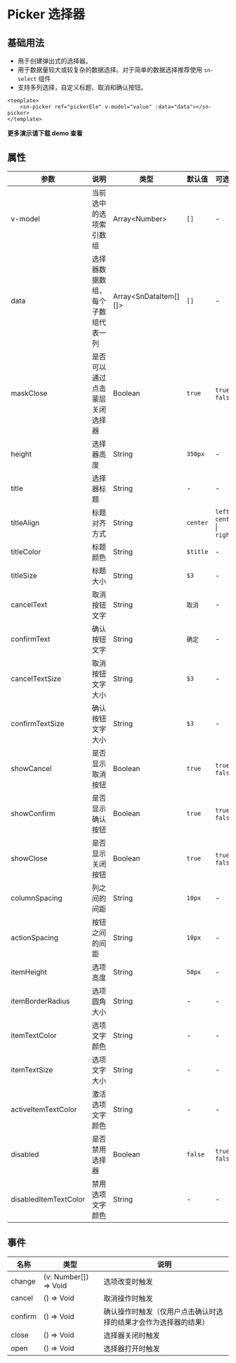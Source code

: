 # Picker 选择器
## 基础用法
- 用于创建弹出式的选择器。
- 用于数据量较大或较复杂的数据选择。对于简单的数据选择推荐使用 `sn-select` 组件
- 支持多列选择，自定义标题、取消和确认按钮。
```vue
<template>
	<sn-picker ref="pickerEle" v-model="value" :data="data"></sn-picker>
</template>
```
**更多演示请下载 demo 查看**
## 属性
| 参数                  | 说明                               | 类型                        | 默认值   | 可选值                        |
| --------------------- | ---------------------------------- | --------------------------- | -------- | ----------------------------- |
| v-model               | 当前选中的选项索引数组             | Array\<Number\>             | `[]`     | -                             |
| data                  | 选择器数据数组，每个子数组代表一列 | Array\<SnDataItem[][]\> | `[]`     | -                             |
| maskClose             | 是否可以通过点击蒙层关闭选择器     | Boolean                     | `true`   | `true` \| `false`             |
| height                | 选择器高度                         | String                      | `350px`  | -                             |
| title                 | 选择器标题                         | String                      | -        | -                             |
| titleAlign            | 标题对齐方式                       | String                      | `center` | `left` \| `center` \| `right` |
| titleColor            | 标题颜色                           | String                      | `$title` | -                             |
| titleSize             | 标题大小                           | String                      | `$3`     | -                             |
| cancelText            | 取消按钮文字                       | String                      | `取消`   | -                             |
| confirmText           | 确认按钮文字                       | String                      | `确定`   | -                             |
| cancelTextSize        | 取消按钮文字大小                   | String                      | `$3`     | -                             |
| confirmTextSize       | 确认按钮文字大小                   | String                      | `$3`     | -                             |
| showCancel            | 是否显示取消按钮                   | Boolean                     | `true`   | `true` \| `false`             |
| showConfirm           | 是否显示确认按钮                   | Boolean                     | `true`   | `true` \| `false`             |
| showClose             | 是否显示关闭按钮                   | Boolean                     | `true`   | `true` \| `false`             |
| columnSpacing         | 列之间的间距                       | String                      | `10px`   | -                             |
| actionSpacing         | 按钮之间的间距                     | String                      | `10px`   | -                             |
| itemHeight            | 选项高度                           | String                      | `50px`   | -                             |
| itemBorderRadius      | 选项圆角大小                       | String                      | -        | -                             |
| itemTextColor         | 选项文字颜色                       | String                      | -        | -                             |
| itemTextSize          | 选项文字大小                       | String                      | -        | -                             |
| activeItemTextColor   | 激活选项文字颜色                   | String                      | -        | -                             |
| disabled              | 是否禁用选择器                     | Boolean                     | `false`  | `true` \| `false`             |
| disabledItemTextColor | 禁用选项文字颜色                   | String                      | -        | -                             |


## 事件
| 名称    | 类型                    | 说明                                                         |
| ------- | ----------------------- | ------------------------------------------------------------ |
| change  | (v: Number[]) => Void | 选项改变时触发                                               |
| cancel  | () => Void            | 取消操作时触发                                               |
| confirm | () => Void            | 确认操作时触发（仅用户点击确认时选择的结果才会作为选择器的结果） |
| close   | () => Void            | 选择器关闭时触发                                             |
| open    | () => Void            | 选择器打开时触发                                             |

<DemoPhone name="sn-picker" />